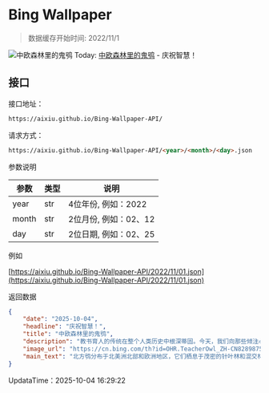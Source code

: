 # Bing Wallpaper

> 数据缓存开始时间: 2022/11/1

![中欧森林里的鬼鸮](https://cn.bing.com/th?id=OHR.TeacherOwl_ZH-CN8289875605_1920x1080.webp)
Today: [中欧森林里的鬼鸮](https://cn.bing.com/th?id=OHR.TeacherOwl_ZH-CN8289875605_1920x1080.webp) - 庆祝智慧！

## 接口

接口地址：

```html
https://aixiu.github.io/Bing-Wallpaper-API/
```

请求方式：

```html
https://aixiu.github.io/Bing-Wallpaper-API/<year>/<month>/<day>.json
```

参数说明

| 参数 | 类型 | 说明 |
| - | - | - |
| year | str | 4位年份, 例如：2022 |
| month | str | 2位月份, 例如：02、12 |
| day | str | 2位日期, 例如：02、25 |

例如

[https://aixiu.github.io/Bing-Wallpaper-API/2022/11/01.json](https://aixiu.github.io/Bing-Wallpaper-API/2022/11/01.json)

返回数据

```json
{
    "date": "2025-10-04",
    "headline": "庆祝智慧！",
    "title": "中欧森林里的鬼鸮",
    "description": "教书育人的传统在整个人类历史中根深蒂固。今天，我们向那些倾注心血传播知识、塑造思想的教育者致敬。祝所有老师世界教师节快乐，感谢你们帮助我们成为更好的自己。",
    "image_url": "https://cn.bing.com/th?id=OHR.TeacherOwl_ZH-CN8289875605_1920x1080.webp",
    "main_text": "北方鸮分布于北美洲北部和欧洲地区，它们栖息于茂密的针叶林和混交林之中。"
}
```

UpdataTime：2025-10-04 16:29:22
